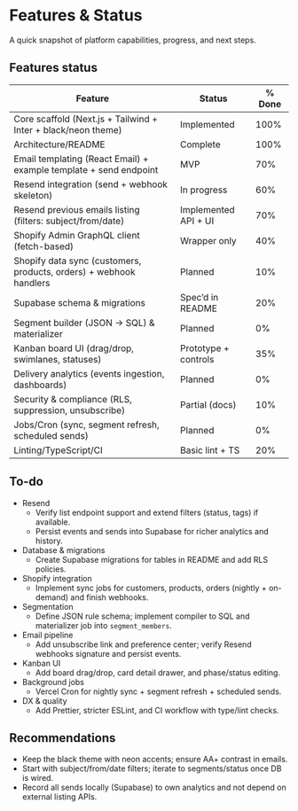 # Features & Status

A quick snapshot of platform capabilities, progress, and next steps.

## Features status

| Feature | Status | % Done |
|---|---|---|
| Core scaffold (Next.js + Tailwind + Inter + black/neon theme) | Implemented | 100% |
| Architecture/README | Complete | 100% |
| Email templating (React Email) + example template + send endpoint | MVP | 70% |
| Resend integration (send + webhook skeleton) | In progress | 60% |
| Resend previous emails listing (filters: subject/from/date) | Implemented API + UI | 70% |
| Shopify Admin GraphQL client (fetch-based) | Wrapper only | 40% |
| Shopify data sync (customers, products, orders) + webhook handlers | Planned | 10% |
| Supabase schema & migrations | Spec’d in README | 20% |
| Segment builder (JSON → SQL) & materializer | Planned | 0% |
| Kanban board UI (drag/drop, swimlanes, statuses) | Prototype + controls | 35% |
| Delivery analytics (events ingestion, dashboards) | Planned | 0% |
| Security & compliance (RLS, suppression, unsubscribe) | Partial (docs) | 10% |
| Jobs/Cron (sync, segment refresh, scheduled sends) | Planned | 0% |
| Linting/TypeScript/CI | Basic lint + TS | 20% |


## To-do

- Resend
  - Verify list endpoint support and extend filters (status, tags) if available.
  - Persist events and sends into Supabase for richer analytics and history.
- Database & migrations
  - Create Supabase migrations for tables in README and add RLS policies.
- Shopify integration
  - Implement sync jobs for customers, products, orders (nightly + on-demand) and finish webhooks.
- Segmentation
  - Define JSON rule schema; implement compiler to SQL and materializer job into `segment_members`.
- Email pipeline
  - Add unsubscribe link and preference center; verify Resend webhooks signature and persist events.
- Kanban UI
  - Add board drag/drop, card detail drawer, and phase/status editing.
- Background jobs
  - Vercel Cron for nightly sync + segment refresh + scheduled sends.
- DX & quality
  - Add Prettier, stricter ESLint, and CI workflow with type/lint checks.


## Recommendations

- Keep the black theme with neon accents; ensure AA+ contrast in emails.
- Start with subject/from/date filters; iterate to segments/status once DB is wired.
- Record all sends locally (Supabase) to own analytics and not depend on external listing APIs.
